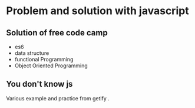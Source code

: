 # Problem and solution with javascript
## Solution of free code camp
- es6 
- data structure
- functional Programming
- Object Oriented Programming

## You don't know js
Various example and practice from getify .


